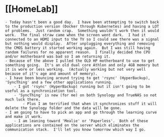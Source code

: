 # [[HomeLab]]
	- Today hasn't been a good day.  I have been attempting to switch back to the production version (Docker through Kubernetes) and having a LOT of problems.  Just random crap.  Something wouldn't work then it would work.  The final straw came when the screen went dark.  I had it connected to an HDMI input to the TV so I could see there was a signal but nothing would display.  After unplugging everything and removing the CMOS battery it started working again.  But I was still having random failures for no apparent reason.  I finally decided the CPU and/or motherboard was bad so I am returning it.
	- Because of the above I pulled the OLD HP motherboard to use to get something going.  It's an old dual core Athlon and only 4GB memory but it is wore or less working.  (Actually working but not very well because of it's age and amount of memory).
	- I have been bouncing around trying to get 'rsync' (HyperBackup), 'SyncThing' and a few other applications running.
		- I got 'rsync' (HyperBackup) running but it isn't going to be useful as a synchronization tool.
		- 'SyncThing' is new (for me) on both Synology and TrueNAS so not much luck there.
			- Plus I am terrified that when it synchronizes stuff it will delete the Synology folder and the data will be gone.
	- I am going to have to pick an app and go through the learning curve and make it work.
		- I am leaning toward 'Mealie' or 'Paperless'.  Both of these applications are contained on the server which eliminates the communication stack.  I'll let you know tomorrow which way I go.
